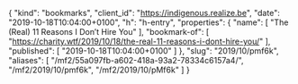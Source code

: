 {
  "kind": "bookmarks",
  "client_id": "https://indigenous.realize.be",
  "date": "2019-10-18T10:04:00+0100",
  "h": "h-entry",
  "properties": {
    "name": [
      "The (Real) 11 Reasons I Don’t Hire You"
    ],
    "bookmark-of": [
      "https://charity.wtf/2019/10/18/the-real-11-reasons-i-dont-hire-you/"
    ],
    "published": [
      "2019-10-18T10:04:00+0100"
    ]
  },
  "slug": "2019/10/pmf6k",
  "aliases": [
    "/mf2/55a097fb-a602-418a-93a2-78334c6157a4/",
    "/mf2/2019/10/pmf6k",
    "/mf2/2019/10/pMf6k"
  ]
}
